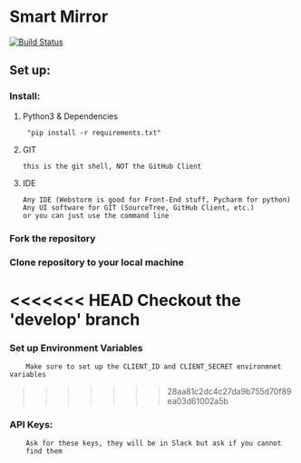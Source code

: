 # **Smart Mirror**
[![Build Status](https://travis-ci.org/tenoriojuann/SmartMirror.svg?branch=master)](https://travis-ci.org/tenoriojuann/SmartMirror)

## **Set up:**

### Install:

 1. Python3 & Dependencies
  
         "pip install -r requirements.txt"
        
  2. GIT 
  
         this is the git shell, NOT the GitHub Client
  
  3. IDE
  
         Any IDE (Webstorm is good for Front-End stuff, Pycharm for python)
         Any UI software for GIT (SourceTree, GitHub Client, etc.)
         or you can just use the command line
    
    
 ### Fork the repository
 
 ### Clone repository to your local machine
 
<<<<<<< HEAD
    Checkout the 'develop' branch
=======
 ### Set up Environment Variables
 
        Make sure to set up the CLIENT_ID and CLIENT_SECRET environmnet variables
>>>>>>> 28aa81c2dc4c27da9b755d70f89ea03d61002a5b
    
### API Keys:
        
        Ask for these keys, they will be in Slack but ask if you cannot 
        find them
    
